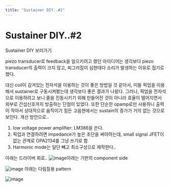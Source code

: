 ```yaml
---
title: "Sustainer DIY..#2"
---
```

# Sustainer DIY..#2

Sustainer DIY 보러가기

piezo transducer로 feedback을 일으키려고 했던 아이디어는 생각보다 piezo transducer의 출력이 크지 않고, 찌그러짐이 심한데다 소리가 발생하는 이유로 접기로 했다.

대신 coil이 감겨있는 전자석을 이용하는 것이 좋은 방법일 것 같아서, 미들 픽업을 이용해서 sustainer로 구동시켜봤는데 생각보다 좋은 결과가 나왔다. 그러나, 픽업을 전자석으로 이용하려고 보니 줄을 진동시키기 위해 만들어진 것이 아니라 효율이 떨어지면서 외부로 간섭신호까지 방출하는 단점이 있었다. 또한 단순한 opamp로만 사용하니 출력이 작아서 상대적으로 움직이기 힘든 고음현에서는 sustain의 증가가 거의 없는 것으로 보인다. 개선 방안으로..

1) low voltage power amplifier: LM386을 쓴다.
2) 픽업과 연결하려면 impedance가 높은 초단을 써야하는데, small signal JFET이 없는 관계로 OPA2134를 그냥 쓰기로 함
3) Harmonic mode는 일단 빼고 최소구성으로 제작한다..

아래는 드라이버 회로..
![image](9dc6463c7aea9de768b2917c2da0cb0f.png)아래는 기판의 component side

![image](66745d4342f70c8b87125512ab669a34.png)
아래는 다림질용 pattern

![image](961b3ff78cbaa6b46614ae7661c5ac22.png)




